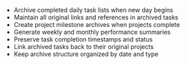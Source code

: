 - Archive completed daily task lists when new day begins
- Maintain all original links and references in archived tasks
- Create project milestone archives when projects complete
- Generate weekly and monthly performance summaries
- Preserve task completion timestamps and status
- Link archived tasks back to their original projects
- Keep archive structure organized by date and type

